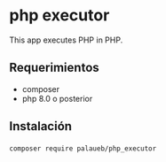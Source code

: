 # php executor

This app executes PHP in PHP.

## Requerimientos

- composer
- php 8.0 o posterior

## Instalación

​`composer require palaueb/php_executor `